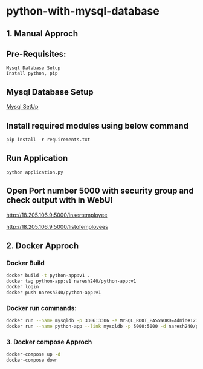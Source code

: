 # python-with-mysql-database

## 1. Manual Approch
## Pre-Requisites:
    Mysql Database Setup
    Install python, pip
## Mysql Database Setup
  [Mysql SetUp](https://github.com/Naresh240/Mysql-Database-Setup/blob/main/README.md)
## Install required modules using below command
    pip install -r requirements.txt
## Run Application
    python application.py
## Open Port number 5000 with security group and check output with in WebUI
  http://18.205.106.9:5000/insertemployee
 
  http://18.205.106.9:5000/listofemployees

## 2. Docker Approch
### Docker Build

```bash
docker build -t python-app:v1 .
docker tag python-app:v1 naresh240/python-app:v1
docker login
docker push naresh240/python-app:v1
```
### Docker run commands:

```bash
docker run --name mysqldb -p 3306:3306 -e MYSQL_ROOT_PASSWORD=Admin#123 -d mysql:5.7
docker run --name python-app --link mysqldb -p 5000:5000 -d naresh240/python-app:v1
```

### 3. Docker compose Approch

```bash
docker-compose up -d
docker-compose down
```
